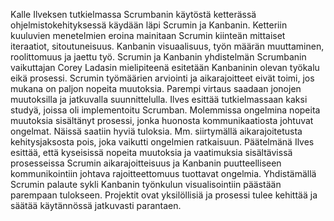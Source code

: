 Kalle Ilveksen tutkielmassa Scrumbanin käytöstä ketterässä ohjelmistokehityksessä käydään läpi Scrumin ja Kanbanin. Ketteriin kuuluvien menetelmien eroina mainitaan Scrumin kiinteän mittaiset iteraatiot, sitoutuneisuus. Kanbanin visuaalisuus, työn määrän muuttaminen, roolittomuus ja jaettu työ. 
Scrumin ja Kanbanin yhdistelmän Scrumbanin vaikuttajan Corey Ladasin mielipiteenä esitetään Kanbaninin olevan työkalu eikä prosessi.  Scrumin työmäärien arviointi ja aikarajoitteet eivät toimi, jos mukana on paljon nopeita muutoksia. Parempi virtaus saadaan jonojen muutoksilla ja jatkuvalla suunnittelulla. 
Ilves esittää tutkielmassaan kaksi studyä, joissa oli implementoitu Scrumban. Molemmissa ongelmina nopeita muutoksia sisältänyt prosessi, jonka huonosta kommunikaatiosta johtuvat ongelmat. Näissä saatiin hyviä tuloksia. Mm. siirtymällä aikarajoitetusta kehitysjaksosta pois, joka vaikutti ongelmien ratkaisuun.
Päätelmänä Ilves esittää, että kyseisissä nopeita muutoksia ja vaatimuksia sisältävissä prosesseissa Scrumin aikarajoitteisuus ja Kanbanin puutteelliseen kommunikointiin johtava rajoitteettomuus tuottavat ongelmia.  Yhdistämällä Scrumin palaute sykli Kanbanin työnkulun visualisointiin päästään parempaan tulokseen. Projektit ovat yksilöllisiä ja prosessi tulee kehittää ja säätää käytännössä jatkuvasti parantaen.
 